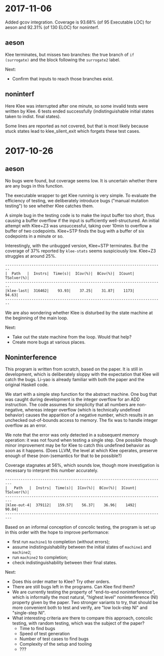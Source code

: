 2017-11-06
==========

Added gcov integration. Coverage is 93.68% (of 95 Executable LOC) for
aeson and 92.31% (of 130 ELOC) for noninterf.

aeson
-----

Klee terminates, but misses two branches: the true branch of `if (surrogate)`
and the block following the `surrogate2` label.

Next:

- Confirm that inputs to reach those branches exist.

noninterf
---------

Here Klee was interrupted after one minute, so some invalid tests were written
by Klee. 6 tests ended successfully (indistinguishable initial states
taken to indist. final states).

Some lines are reported as not covered, but that is most likely because
stuck states lead to klee_silent_exit which forgets these test cases.

2017-10-26
==========

aeson
-----

No bugs were found, but coverage seems low.
It is uncertain whether there are any bugs in this function.

The executable wrapper to get Klee running is very simple.
To evaluate the efficiency of testing, we deliberately introduce bugs
("manual mutation testing") to see whether Klee catches them.

A simple bug in the testing code is to make the input buffer too short, thus
causing a buffer overflow if the input is sufficiently well-structured.
An initial attempt with Klee+Z3 was unsuccessful, taking over 10min to
overflow a buffer of two codepoints. Klee+STP finds the bug with a buffer of
six codepoints in a minute or so.

Interestingly, with the unbugged version, Klee+STP terminates.
But the coverage of 37% reported by `klee-stats` seems suspiciously low.
Klee+Z3 struggles at around 25%.

```
------------------------------------------------------------------------
|  Path   |  Instrs|  Time(s)|  ICov(%)|  BCov(%)|  ICount|  TSolver(%)|
------------------------------------------------------------------------
|klee-last|  316462|    93.93|    37.25|    31.87|    1173|       94.63|
------------------------------------------------------------------------
```

We are also wondering whether Klee is disturbed by the state machine at the
beginning of the main loop.

Next:

- Take out the state machine from the loop. Would that help?
- Create more bugs at various places.

Noninterference
---------------

This program is written from scratch, based on the paper.
It is still in development, which is deliberately sloppy with the expectation
that Klee will catch the bugs.
Li-yao is already familiar with both the paper and the original Haskell code.

We start with a simple step function for the abstract machine.
One bug that was caught during development is the integer overflow for
an ADD instruction. The code assumes for simplicity that all numbers are
non-negative, whereas integer overflow (which is technically undefined
behavior) causes the apparition of a negative number, which results in an
unchecked out-of-bounds access to memory. The fix was to handle integer
overflow as an error.

We note that the error was only detected in a subsequent
memory operation: it was not found when testing a single step.
One possible though minor improvement may be for Klee to catch this
undefined behavior as soon as it happens. (Does LLVM, the level at which
Klee operates, preserve enough of these (non-)semantics for that to be
possible?)

Coverage stagnates at 56%, which sounds low, though more investigation is
necessary to interpret this number accurately.

```
-------------------------------------------------------------------------
|   Path   |  Instrs|  Time(s)|  ICov(%)|  BCov(%)|  ICount|  TSolver(%)|
-------------------------------------------------------------------------
|klee-out-4|  379112|   159.57|    56.37|    36.96|    1492|       90.84|
-------------------------------------------------------------------------
```

Based on an informal conception of concolic testing, the program is
set up in this order with the hope to improve performance:

- first run `machine1` to completion (without errors);
- assume indistinguishability between the initial states of `machine1` and `machine2`;
- run `machine2` to completion;
- check indistinguishability between their final states.

Next:

- Does this order matter to Klee? Try other orders.
- There are still bugs left in the programs. Can Klee find them?
- We are currently testing the property of "end-to-end noninterference",
  which is informally the most natural, "highest level" noninterference (NI)
  property given by the paper. Two stronger variants to try, that should be
  more convenient both to test and verify,
  are "low lock-step NI" and "single-step NI".
- What interesting criteria are there to compare this approach, concolic
  testing, with random testing, which was the subject of the paper?
  + Time to find bugs
  + Speed of test generation
  + Number of test cases to find bugs
  + Complexity of the setup and tooling
  + ???
